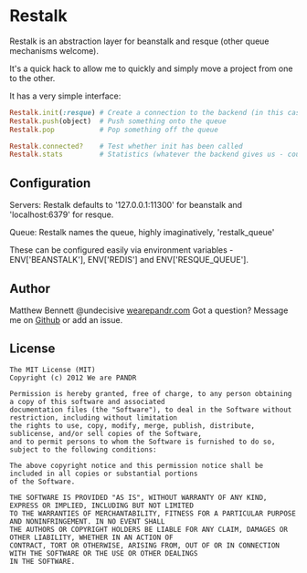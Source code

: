 Restalk
=======

Restalk is an abstraction layer for beanstalk and resque (other queue mechanisms welcome).

It's a quick hack to allow me to quickly and simply move a project from one to the other.

It has a very simple interface:

```ruby
Restalk.init(:resque) # Create a connection to the backend (in this case, resque)
Restalk.push(object)  # Push something onto the queue
Restalk.pop           # Pop something off the queue

Restalk.connected?    # Test whether init has been called
Restalk.stats         # Statistics (whatever the backend gives us - could be gibberish)
```

Configuration
-------------

Servers: Restalk defaults to '127.0.0.1:11300' for beanstalk and 'localhost:6379' for resque.

Queue: Restalk names the queue, highly imaginatively, 'restalk_queue'

These can be configured easily via environment variables - ENV['BEANSTALK'], ENV['REDIS'] and ENV['RESQUE_QUEUE'].


Author
------

Matthew Bennett @undecisive [wearepandr.com](http://wearepandr.com)
Got a question? Message me on [Github](http://github.com/undecisive) or add an issue.


License
-------

```
The MIT License (MIT)
Copyright (c) 2012 We are PANDR

Permission is hereby granted, free of charge, to any person obtaining a copy of this software and associated 
documentation files (the "Software"), to deal in the Software without restriction, including without limitation 
the rights to use, copy, modify, merge, publish, distribute, sublicense, and/or sell copies of the Software, 
and to permit persons to whom the Software is furnished to do so, subject to the following conditions:

The above copyright notice and this permission notice shall be included in all copies or substantial portions 
of the Software.

THE SOFTWARE IS PROVIDED "AS IS", WITHOUT WARRANTY OF ANY KIND, EXPRESS OR IMPLIED, INCLUDING BUT NOT LIMITED 
TO THE WARRANTIES OF MERCHANTABILITY, FITNESS FOR A PARTICULAR PURPOSE AND NONINFRINGEMENT. IN NO EVENT SHALL 
THE AUTHORS OR COPYRIGHT HOLDERS BE LIABLE FOR ANY CLAIM, DAMAGES OR OTHER LIABILITY, WHETHER IN AN ACTION OF 
CONTRACT, TORT OR OTHERWISE, ARISING FROM, OUT OF OR IN CONNECTION WITH THE SOFTWARE OR THE USE OR OTHER DEALINGS 
IN THE SOFTWARE.
```